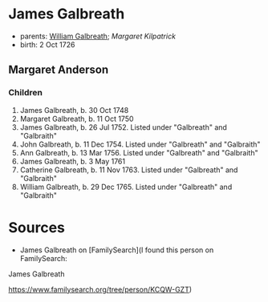 # James Galbreath

- parents: [William Galbreath](galbreath-william-1701.md); *Margaret Kilpatrick*
- birth: 2 Oct 1726

## Margaret Anderson

### Children

1. James Galbreath, b. 30 Oct 1748
2. Margaret Galbreath, b. 11 Oct 1750
3. James Galbreath, b. 26 Jul 1752.  Listed under "Galbreath" and "Galbraith"
4. John Galbreath, b. 11 Dec 1754. Listed under "Galbreath" and "Galbraith"
5. Ann Galbreath, b. 13 Mar 1756. Listed under "Galbreath" and "Galbraith"
6. James Galbreath, b.  3 May 1761
7. Catherine Galbreath, b. 11 Nov 1763. Listed under "Galbreath" and "Galbraith"
8. William Galbreath, b. 29 Dec 1765. Listed under "Galbreath" and "Galbraith"

# Sources

- James Galbreath on [FamilySearch](I found this person on FamilySearch:

James Galbreath

https://www.familysearch.org/tree/person/KCQW-GZT)
